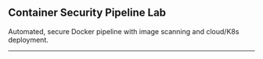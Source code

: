 ## Container Security Pipeline Lab

Automated, secure Docker pipeline with image scanning and cloud/K8s deployment.

---
